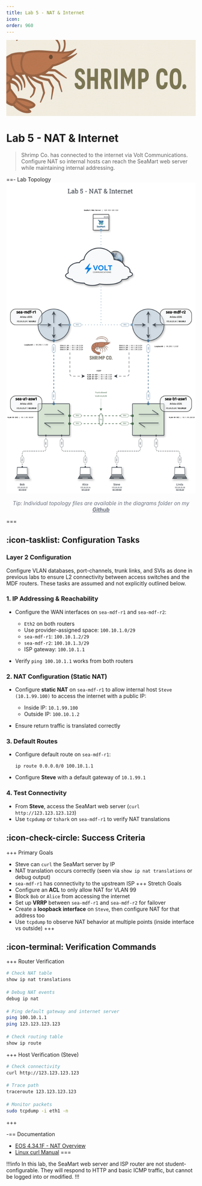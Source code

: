 ```yaml
---
title: Lab 5 - NAT & Internet
icon:
order: 960
---
```


![](/static/network-academy/shrimpco/banner.png)

# Lab 5 - NAT & Internet

> Shrimp Co. has connected to the internet via Volt Communications. Configure NAT so internal hosts can reach the SeaMart web server while maintaining internal addressing.

==- Lab Topology
![](https://raw.githubusercontent.com/network-chadmin/containerlab/refs/heads/main/network-academy/shrimp-co/diagrams/05_nat-internet.png)

<p style="font-style: italic; color: #6b7280; font-size: 0.875rem; margin-top: 8px; text-align: center;">
<em>Tip: Individual topology files are available in the diagrams folder on my<strong><a href="https://github.com/network-chadmin/containerlab/tree/main/network-academy/shrimp-co/diagrams" style="color: #6b7280;"> Github</a></strong></em>
</p>
===

## :icon-tasklist: Configuration Tasks

### Layer 2 Configuration

Configure VLAN databases, port-channels, trunk links, and SVIs as done in previous labs to ensure L2 connectivity between access switches and the MDF routers. These tasks are assumed and not explicitly outlined below.

### 1. IP Addressing & Reachability

* Configure the WAN interfaces on `sea-mdf-r1` and `sea-mdf-r2`:

  * `Eth2` on both routers
  * Use provider-assigned space: `100.10.1.0/29`
  * `sea-mdf-r1`: `100.10.1.2/29`
  * `sea-mdf-r2`: `100.10.1.3/29`
  * ISP gateway: `100.10.1.1`
* Verify `ping 100.10.1.1` works from both routers

### 2. NAT Configuration (Static NAT)

* Configure **static NAT** on `sea-mdf-r1` to allow internal host `Steve (10.1.99.100)` to access the internet with a public IP:

  * Inside IP: `10.1.99.100`
  * Outside IP: `100.10.1.2`
* Ensure return traffic is translated correctly

### 3. Default Routes

* Configure default route on `sea-mdf-r1`:

  ```
  ip route 0.0.0.0/0 100.10.1.1
  ```
* Configure **Steve** with a default gateway of `10.1.99.1`

### 4. Test Connectivity

* From **Steve**, access the SeaMart web server (`curl http://123.123.123.123`)
* Use `tcpdump` or `tshark` on `sea-mdf-r1` to verify NAT translations

## :icon-check-circle: Success Criteria

+++ Primary Goals

* Steve can `curl` the SeaMart server by IP
* NAT translation occurs correctly (seen via `show ip nat translations` or debug output)
* `sea-mdf-r1` has connectivity to the upstream ISP
  +++ Stretch Goals
* Configure an **ACL** to only allow NAT for VLAN 99
* Block `Bob` or `Alice` from accessing the internet
* Set up **VRRP** between `sea-mdf-r1` and `sea-mdf-r2` for failover
* Create a **loopback interface** on `Steve`, then configure NAT for that address too
* Use `tcpdump` to observe NAT behavior at multiple points (inside interface vs outside)
+++

## :icon-terminal: Verification Commands

+++ Router Verification

```bash
# Check NAT table
show ip nat translations

# Debug NAT events
debug ip nat

# Ping default gateway and internet server
ping 100.10.1.1
ping 123.123.123.123

# Check routing table
show ip route
```

+++ Host Verification (Steve)

```bash
# Check connectivity
curl http://123.123.123.123

# Trace path
traceroute 123.123.123.123

# Monitor packets
sudo tcpdump -i eth1 -n
```

+++

-== Documentation
* [EOS 4.34.1F - NAT Overview](https://www.arista.com/en/um-eos/eos-nat)
* [Linux curl Manual](https://curl.se/docs/manpage.html)
===

!!!info
In this lab, the SeaMart web server and ISP router are not student-configurable. They will respond to HTTP and basic ICMP traffic, but cannot be logged into or modified.
!!!
